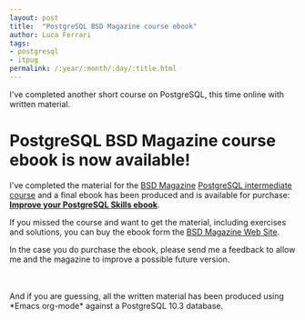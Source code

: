 ```yaml
---
layout: post
title:  "PostgreSQL BSD Magazine course ebook"
author: Luca Ferrari
tags:
- postgresql
- itpug
permalink: /:year/:month/:day/:title.html
---
```

I've completed another short course on PostgreSQL, this time online with written material.


# PostgreSQL BSD Magazine course ebook is now available!
I've completed the material for the [BSD Magazine](http://bsdmag.org) [PostgreSQL intermediate course](https://bsdmag.org/course/course-10-improve-your-postgresql-skills/) and a final ebook has been produced and is available for purchase: **[Improve your PostgreSQL Skills ebook](https://bsdmag.org/product/improve-your-postgresql-skills-course-ebook/)**.

If you missed the course and want to get the material, including exercises and solutions, you can buy the ebook form the [BSD Magazine Web Site](https://bsdmag.org/product/improve-your-postgresql-skills-course-ebook/).

In the case you do purchase the ebook, please send me a feedback to allow me and the magazine to improve a possible future version.

<br/>
<br/>
And if you are guessing, all the written material has been produced using *Emacs org-mode* against a PostgreSQL 10.3 database.
